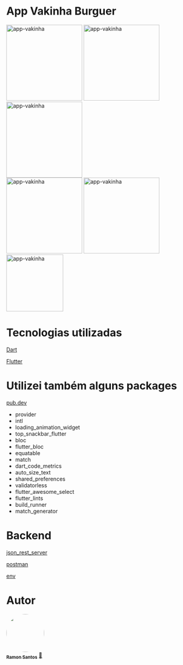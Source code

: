 # App Vakinha Burguer


<div class="box">
  <img width="200" src="https://i.ibb.co/LC1dQJx/appvak1.png" alt="app-vakinha"> 
    <span>  </span>
    <img width="200" src="https://i.ibb.co/nDJ1LqV/appvak2.png" alt="app-vakinha"> 
    <span>  </span>
    <img width="200" src="https://i.ibb.co/0VxLwJ2/appvak3-removebg-preview.png" alt="app-vakinha">
</div>
<div class="box">
  <img width="200" src="https://i.ibb.co/BCCvXGP/appvak4-removebg-preview.png" alt="app-vakinha"> 
    <span>  </span>
    <img width="200" src="https://i.ibb.co/RSvSHdd/appvak5-removebg-preview.png" alt="app-vakinha"> 
    <span>  </span>
    <img width="150" src="https://i.ibb.co/LCHkBF3/appvak6-removebg-preview.png" alt="app-vakinha">
</div>

# Tecnologias utilizadas


<a href="https://dart.dev/">Dart</a></p>
<a href="https://flutter.dev/">Flutter</a></p>

# Utilizei também alguns packages

<a href="https://pub.dev/">pub.dev</a></p>

* provider
* intl
* loading_animation_widget
* top_snackbar_flutter
* bloc
* flutter_bloc
* equatable
* match
* dart_code_metrics
* auto_size_text
* shared_preferences
* validatorless
* flutter_awesome_select
* flutter_lints
* build_runner
* match_generator


# Backend

<a href="https://pub.dev/packages/json_rest_server">json_rest_server</a></p>

<a href="https://www.postman.com/">postman</a></p>

<a href="https://pub.dev/packages/env">env</a></p>

# Autor

<a href="https://github.com/ramonsantospinto">
 <img style="border-radius: 50%;" src="https://avatars.githubusercontent.com/u/89648821?v=4" width="100px;" alt=""/>
 <br />
 <sub><b>Ramon Santos</b></sub></a> <a href="https://avatars.githubusercontent.com/u/89648821?v=4" title="Ramon">🚀</a>
